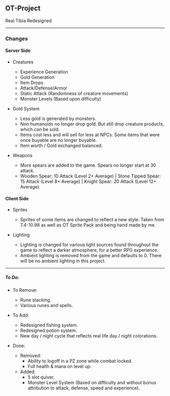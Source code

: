 ## OT-Project
Real Tibia Redesigned

------------


### Changes
#### Server Side
- Creatures
	- Experience Generation
	- Gold Generation
	- Item Drops
	- Attack/Defense/Armor
	- Static Attack (Randomness of creature movements)
	- Monster Levels (Based upon difficulty)

- Gold System
	- Less gold is generated by monsters.
	- Non humanoids no longer drop gold. But still drop creature products, which can be sold.
	- Items cost less and will sell for less at NPCs. Some items that were once buyable are no longer buyable.
	- Item worth / Gold exchanged balanced.

- Weapons
	- More spears are added to the game. Spears no longer start at 30 attack.
	- Wooden Spear: 10 Attack (Level 2+ Average) | Stone Tipped Spear: 15 Attack (Level 8+ Average) | Knight Spear: 20 Attack (Level 12+ Average)

#### Client Side
- Sprites
	- Sprites of some items are changed to reflect a new style. Taken from 7.4-10.98 as well as OT Sprite Pack and being hand made by me.

- Lighting
	- Lighting is changed for various light sources found throughout the game to reflect a darker atmosphere, for a better RPG experience.
	- Ambient lighting is removed from the game and defaults to 0. There will be no ambient lighting in this project.

------------


##### To Do:
- To Remove:
	- Rune stacking.
	- Various runes and spells.

- To Add:
	- Redesigned fishing system.
	- Redesigned potion system.
	- New day / night cycle that reflects real life day / night colorations.

- Done:
	- Removed:
		- Ability to logoff in a PZ zone while combat locked.
		- Full health & mana on level up.
	- Added:
		- 5 slot quiver.
		- Monster Level System (Based on difficulty and without bonus attribution to attack, defense, speed and experience).
